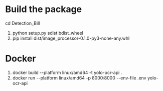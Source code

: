# Build the package

cd Detection_Bill
 1. python setup.py sdist bdist_wheel
 2. pip install dist/image_processor-0.1.0-py3-none-any.whl

# Docker

1. docker build --platform linux/amd64 -t yolo-ocr-api .
2. docker run --platform linux/amd64 -p 8000:8000 --env-file .env yolo-ocr-api